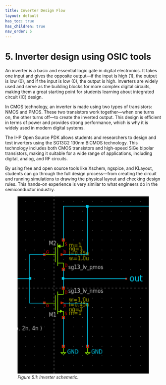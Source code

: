 ```yaml
---
title: Inverter Design Flow
layout: default
has_toc: true
has_children: true
nav_order: 5
---
```


# 5. Inverter design using OSIC tools

An inverter is a basic and essential logic gate in digital electronics. It takes one input and gives the opposite output—if the input is high (1), the output is low (0), and if the input is low (0), the output is high. Inverters are widely used and serve as the building blocks for more complex digital circuits, making them a great starting point for students learning about integrated circuit (IC) design.

In CMOS technology, an inverter is made using two types of transistors: NMOS and PMOS. These two transistors work together—when one turns on, the other turns off—to create the inverted output. This design is efficient in terms of power and provides strong performance, which is why it is widely used in modern digital systems.

The IHP Open Source PDK allows students and researchers to design and test inverters using the SG13G2 130nm BiCMOS technology. This technology includes both CMOS transistors and high-speed SiGe bipolar transistors, making it suitable for a wide range of applications, including digital, analog, and RF circuits.

By using free and open source tools like Xschem, ngspice, and KLayout, students can go through the full design process—from creating the circuit and running simulations to drawing the physical layout and checking design rules. This hands-on experience is very similar to what engineers do in the semiconductor industry.

<figure>
  <img src="./images/inverter.png" alt="inverter schemetic" width="500">
  <figcaption><em>Figure 5.1: Inverter schemetic.</em></figcaption>
</figure>
